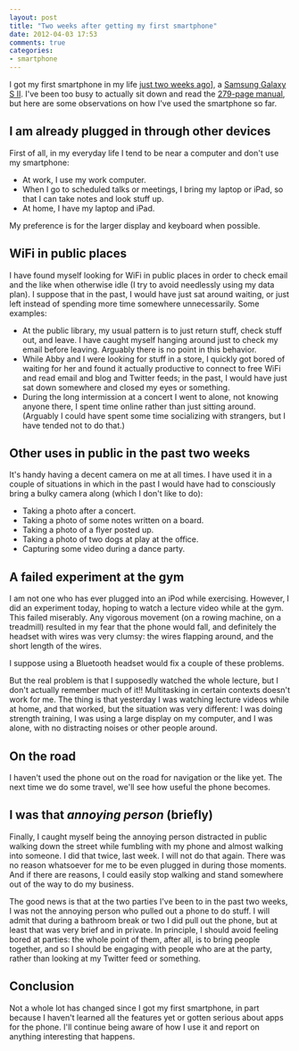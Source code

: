 ```yaml
---
layout: post
title: "Two weeks after getting my first smartphone"
date: 2012-04-03 17:53
comments: true
categories: 
- smartphone
---
```

I got my first smartphone in my life [just two weeks ago](http://franklinchen.com/blog/2012/03/22/paradox-i-will-observe-the-national-day-of-unplugging-but-just-bought-my-first-smartphone-this-week/)], a [Samsung Galaxy S II](http://en.wikipedia.org/wiki/Samsung_Galaxy_S_II). I've been too busy to actually sit down and read the [279-page manual](http://www.samsung.com/us/support/owners/product/SGH-T989ZKBTMB), but here are some observations on how I've used the smartphone so far.

<!--more-->

## I am already plugged in through other devices

First of all, in my everyday life I tend to be near a computer and don't use my smartphone:

- At work, I use my work computer.
- When I go to scheduled talks or meetings, I bring my laptop or iPad, so that I can take notes and look stuff up.
- At home, I have my laptop and iPad.

My preference is for the larger display and keyboard when possible.

## WiFi in public places

I have found myself looking for WiFi in public places in order to check email and the like when otherwise idle (I try to avoid needlessly using my data plan). I suppose that in the past, I would have just sat around waiting, or just left instead of spending more time somewhere unnecessarily. Some examples:

- At the public library, my usual pattern is to just return stuff, check stuff out, and leave. I have caught myself hanging around just to check my email before leaving. Arguably there is no point in this behavior.
- While Abby and I were looking for stuff in a store, I quickly got bored of waiting for her and found it actually productive to connect to free WiFi and read email and blog and Twitter feeds; in the past, I would have just sat down somewhere and closed my eyes or something.
- During the long intermission at a concert I went to alone, not knowing anyone there, I spent time online rather than just sitting around. (Arguably I could have spent some time socializing with strangers, but I have tended not to do that.)

## Other uses in public in the past two weeks

It's handy having a decent camera on me at all times. I have used it in a couple of situations in which in the past I would have had to consciously bring a bulky camera along (which I don't like to do):

- Taking a photo after a concert.
- Taking a photo of some notes written on a board.
- Taking a photo of a flyer posted up.
- Taking a photo of two dogs at play at the office.
- Capturing some video during a dance party.

## A failed experiment at the gym

I am not one who has ever plugged into an iPod while exercising. However, I did an experiment today, hoping to watch a lecture video while at the gym. This failed miserably. Any vigorous movement (on a rowing machine, on a treadmill) resulted in my fear that the phone would fall, and definitely the headset with wires was very clumsy: the wires flapping around, and the short length of the wires.

I suppose using a Bluetooth headset would fix a couple of these problems.

But the real problem is that I supposedly watched the whole lecture, but I don't actually remember much of it!! Multitasking in certain contexts doesn't work for me. The thing is that yesterday I was watching lecture videos while at home, and that worked, but the situation was very different: I was doing strength training, I was using a large display on my computer, and I was alone, with no distracting noises or other people around.

## On the road

I haven't used the phone out on the road for navigation or the like yet. The next time we do some travel, we'll see how useful the phone becomes.

## I was that *annoying person* (briefly)

Finally, I caught myself being the annoying person distracted in public walking down the street while fumbling with my phone and almost walking into someone. I did that twice, last week. I will not do that again. There was no reason whatsoever for me to be even plugged in during those moments. And if there are reasons, I could easily stop walking and stand somewhere out of the way to do my business.

The good news is that at the two parties I've been to in the past two weeks, I was not the annoying person who pulled out a phone to do stuff. I will admit that during a bathroom break or two I did pull out the phone, but at least that was very brief and in private. In principle, I should avoid feeling bored at parties: the whole point of them, after all, is to bring people together, and so I should be engaging with people who are at the party, rather than looking at my Twitter feed or something.

## Conclusion

Not a whole lot has changed since I got my first smartphone, in part because I haven't learned all the features yet or gotten serious about apps for the phone. I'll continue being aware of how I use it and report on anything interesting that happens.
